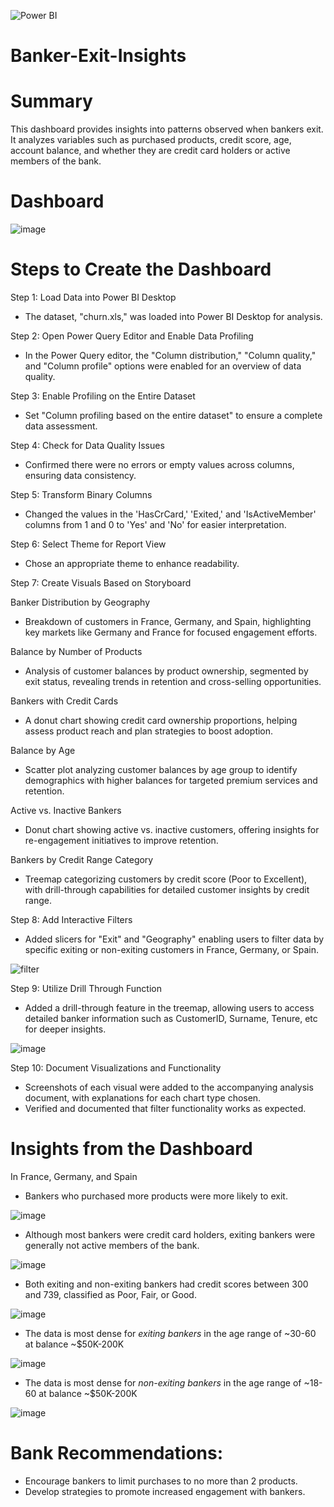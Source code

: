 ![Power BI](https://img.shields.io/badge/Power%20BI-F2C811?style=for-the-badge&logo=power-bi&logoColor=black)


# Banker-Exit-Insights

# Summary
This dashboard provides insights into patterns observed when bankers exit. It analyzes variables such as purchased products, credit score, age, account balance, and whether they are credit card holders or active members of the bank.


# Dashboard
![image](https://github.com/user-attachments/assets/9a1bb22b-bbd8-4ed2-a4d8-8d5c19e04434)

# Steps to Create the Dashboard
Step 1: Load Data into Power BI Desktop
- The dataset, "churn.xls," was loaded into Power BI Desktop for analysis.

Step 2: Open Power Query Editor and Enable Data Profiling
- In the Power Query editor, the "Column distribution," "Column quality," and "Column profile" options were enabled for an overview of data quality.

Step 3: Enable Profiling on the Entire Dataset
- Set "Column profiling based on the entire dataset" to ensure a complete data assessment.

Step 4: Check for Data Quality Issues
- Confirmed there were no errors or empty values across columns, ensuring data consistency.

Step 5: Transform Binary Columns 
- Changed the values in the 'HasCrCard,' 'Exited,' and 'IsActiveMember' columns from 1 and 0 to 'Yes' and 'No' for easier interpretation.

Step 6: Select Theme for Report View
- Chose an appropriate theme to enhance readability.

Step 7: Create Visuals Based on Storyboard

Banker Distribution by Geography
- Breakdown of customers in France, Germany, and Spain, highlighting key markets like Germany and France for focused engagement efforts.

Balance by Number of Products
- Analysis of customer balances by product ownership, segmented by exit status, revealing trends in retention and cross-selling opportunities.

Bankers with Credit Cards
- A donut chart showing credit card ownership proportions, helping assess product reach and plan strategies to boost adoption.

Balance by Age
- Scatter plot analyzing customer balances by age group to identify demographics with higher balances for targeted premium services and retention.

Active vs. Inactive Bankers
- Donut chart showing active vs. inactive customers, offering insights for re-engagement initiatives to improve retention.

Bankers by Credit Range Category
- Treemap categorizing customers by credit score (Poor to Excellent), with drill-through capabilities for detailed customer insights by credit range.

Step 8: Add Interactive Filters
- Added slicers for "Exit" and "Geography" enabling users to filter data by specific exiting or non-exiting customers in France, Germany, or Spain.
  
![filter](https://github.com/user-attachments/assets/7c997dff-0d3c-483a-8628-4505dfd5aa0d)

Step 9: Utilize Drill Through Function
- Added a drill-through feature in the treemap, allowing users to access detailed banker information such as CustomerID, Surname, Tenure, etc for deeper insights.

![image](https://github.com/user-attachments/assets/311a0563-7f7e-4d77-a1d6-edaf3c89e593)

  
Step 10: Document Visualizations and Functionality
- Screenshots of each visual were added to the accompanying analysis document, with explanations for each chart type chosen.
- Verified and documented that filter functionality works as expected.


# Insights from the Dashboard
In France, Germany, and Spain
- Bankers who purchased more products were more likely to exit.
  
![image](https://github.com/user-attachments/assets/a5a3144d-185f-4592-bd5f-2c45d0dbca96)

- Although most bankers were credit card holders, exiting bankers were generally not active members of the bank.
  
![image](https://github.com/user-attachments/assets/1359327c-0337-4d71-820f-2fa4a8a97d91)

- Both exiting and non-exiting bankers had credit scores between 300 and 739, classified as Poor, Fair, or Good.
  
![image](https://github.com/user-attachments/assets/43d9f400-abfd-4813-9031-e0f3c25d19ea)

- The data is most dense for *exiting bankers* in the age range of ~30-60 at balance ~$50K-200K

![image](https://github.com/user-attachments/assets/6ffc4bbf-81c4-4164-9857-a9410ccd6fd1)

- The data is most dense for *non-exiting bankers* in the age range of ~18-60 at balance ~$50K-200K

![image](https://github.com/user-attachments/assets/ce871ee0-1ab1-4a75-8fdc-78cbcacac221)


# Bank Recommendations:
- Encourage bankers to limit purchases to no more than 2 products.
- Develop strategies to promote increased engagement with bankers.
